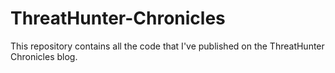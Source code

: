 # ThreatHunter-Chronicles
This repository contains all the code that I've published on the ThreatHunter Chronicles blog.
